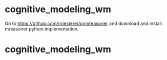 # cognitive_modeling_wm

Go to https://github.com/nriesterer/pymreasoner and download and install mreasoner python implementation.


# cognitive_modeling_wm
